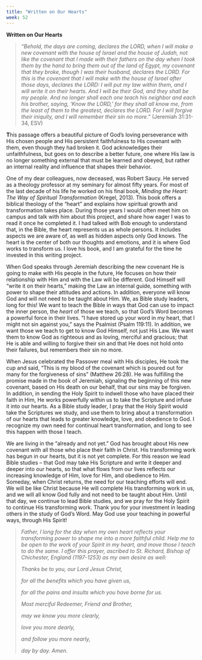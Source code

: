 ```yaml
---
title: "Written on Our Hearts"
week: 52
---
```


**Written on Our Hearts**

> *“Behold, the days are coming, declares the LORD, when I will make a
> new covenant with the house of Israel and the house of Judah, not like
> the covenant that I made with their fathers on the day when I took
> them by the hand to bring them out of the land of Egypt, my covenant
> that they broke, though I was their husband, declares the LORD. For
> this is the covenant that I will make with the house of Israel after
> those days, declares the LORD: I will put my law within them, and I
> will write it on their hearts. And I will be their God, and they shall
> be my people. And no longer shall each one teach his neighbor and each
> his brother, saying, ‘Know the LORD,’ for they shall all know me, from
> the least of them to the greatest, declares the LORD. For I will
> forgive their iniquity, and I will remember their sin no more.”*
> (Jeremiah 31:31-34, ESV)

**T**his passage offers a beautiful picture of God’s loving perseverance
with His chosen people and His persistent faithfulness to His covenant
with them, even though they had broken it. God acknowledges their
unfaithfulness, but goes on to describe a better future, one where His
law is no longer something external that must be learned and obeyed, but
rather an internal reality and influence that shapes their behavior.

One of my dear colleagues, now deceased, was Robert Saucy. He served as
a theology professor at my seminary for almost fifty years. For most of
the last decade of his life he worked on his final book, *Minding the
Heart: The Way of Spiritual Transformation* (Kregel, 2013). This book
offers a biblical theology of the “heart” and explains how spiritual
growth and transformation takes place. During those years I would often
meet him on campus and talk with him about this project, and share how
eager I was to read it once he completed it. I had talked with Bob
enough to understand that, in the Bible, the heart represents us as
whole persons. It includes aspects we are aware of, as well as hidden
aspects only God knows. The heart is the center of both our thoughts and
emotions, and it is where God works to transform us. I love his book,
and I am grateful for the time he invested in this writing project.

When God speaks through Jeremiah describing the new covenant He is going
to make with His people in the future, He focuses on how their
relationship with Him and with the Law will be different. God Himself
will “write it on their hearts,” making the Law an internal guide,
something with power to shape their attitudes and actions. In addition,
everyone will know God and will not need to be taught about Him. We, as
Bible study leaders, long for this! We want to teach the Bible in ways
that God can use to impact the inner person, the *heart* of those we
teach, so that God’s Word becomes a powerful force in their lives. “I
have stored up your word in my heart, that I might not sin against you,”
says the Psalmist (Psalm 119:11). In addition, we want those we teach to
get to know God Himself, not just His Law. We want them to know God as
righteous and as loving, merciful and gracious; that He is able and
willing to forgive their sin and that He does not hold onto their
failures, but remembers their sin no more.

When Jesus celebrated the Passover meal with His disciples, He took the
cup and said, “This is my blood of the covenant which is poured out for
many for the forgiveness of sins” (Matthew 26:28). He was fulfilling the
promise made in the book of Jeremiah, signaling the beginning of this
new covenant, based on His death on our behalf, that our sins may be
forgiven. In addition, in sending the Holy Spirit to indwell those who
have placed their faith in Him, He works powerfully within us to take
the Scripture and infuse it into our hearts. As a Bible study leader, I
pray that the Holy Spirit would take the Scriptures we study, and use
them to bring about a transformation of our hearts that leads to greater
knowledge, love, and obedience to God. I recognize my own need for
continual heart transformation, and long to see this happen with those I
teach.

We are living in the “already and not yet.” God has brought about His
new covenant with all those who place their faith in Christ. His
transforming work has begun in our hearts, but it is not yet complete.
For this reason we lead Bible studies – that God may take His Scripture
and write it deeper and deeper into our hearts, so that what flows from
our lives reflects our increasing knowledge of Him, love for Him, and
obedience to Him. Someday, when Christ returns, the need for our
teaching efforts will end. We will be like Christ because He will
complete His transforming work in us, and we will all know God fully and
not need to be taught about Him. Until that day, we continue to lead
Bible studies, and we pray for the Holy Spirit to continue His
transforming work. Thank you for your investment in leading others in
the study of God’s Word. May God use your teaching in powerful ways,
through His Spirit!

> *Father, I long for the day when my own heart reflects your
> transforming power to shape me into a more faithful child. Help me to
> be open to the work of your Spirit in my heart, and move those I teach
> to do the same. I offer this prayer, ascribed to St. Richard, Bishop
> of Chichester, England (1197-1253) as my own desire as well:*
>
> *Thanks be to you, our Lord Jesus Christ,*
>
> *for all the benefits which you have given us,*
>
> *for all the pains and insults which you have borne for us.*
>
> *Most merciful Redeemer, Friend and Brother,*
>
> *may we know you more clearly,*
>
> *love you more dearly,*
>
> *and follow you more nearly,*
>
> *day by day. Amen.*
